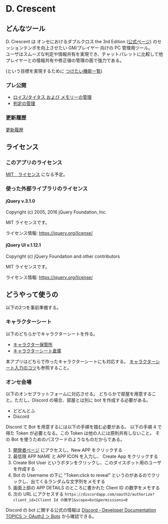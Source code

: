 # D. Crescent

## どんなツール

D. Crescent は オンセにおけるダブルクロス the 3rd Edition ([公式ページ](http://www.fear.co.jp/dbx3rd/)) のセッションテンポを向上させたい GM/プレイヤー 向けの PC 管理用ツール。   
ユーザはスムーズな判定や情報共有を実現でき、チャットパレットに比較して他プレイヤーとの情報共有や修正値の管理の面で強力である。

(という目標を実現するために [つけたい機能一覧](./docs/FunctionList.md))

### プレ公開

- [ロイス/タイタス および メモリーの管理](./units/lois.html)
- [判定の管理](./units/dice.html)

### 更新履歴

[更新履歴](./docs/version.md)

## ライセンス

### このアプリのライセンス

[MIT　ライセンス](./LICENSE) になる予定。

### 使った外部ライブラリのライセンス

#### jQuery v.3.1.0

Copyright (c) 2005, 2016 jQuery Foundation, Inc.

MIT ライセンスです。

ライセンス情報:  https://jquery.org/license/

#### jQuery UI v.1.12.1

Copyright (c) jQuery Foundation and other contributors

MIT ライセンスです。

ライセンス情報:  https://jquery.org/license/

## どうやって使うの

以下の2つを事前準備する。

### キャラクターシート

以下のどちらかでキャラクターシートを作る。

* [キャラクター保管所](https://charasheet.vampire-blood.net/dx3_pc_making.html)
* [キャラクターシート倉庫](https://character-sheets.appspot.com/dx3/)

本アプリはどちらで作ったキャラクターシートにも対応する。
[キャラクターシート入力のコツ](./docs/characterSheet.md)も参照すること。

### オンセ会場

以下のオンセプラットフォームに対応させる。
どちらかで部屋を用意すること。ただし、Discord の場合、部屋とは別に bot を作成する必要がある。

* どどんとふ
* Discord

Discord で Bot を用意するには以下の手順を踏む必要がある。
以下の手順 4 で得た Token が必要となる。この Token は他の人には原則共有しないこと。
その Bot を使うためのパスワードのようなものだからである。

1. [開発者ページ](https://discordapp.com/developers/applications/me) にアクセスし、New APP をクリックする
2. 最低限 APP NAME と APP ICON を入力し、 Create App をクリックする
3. Create Bot User というボタンをクリックし、このダイスボット用のユーザを作成する
4. Bot の Username の下に "Token:click to reveal" というのがあるのでクリックし、出てくるランダムな文字列をメモする
5. 画面上部の APP DETAILS のところに書かれた Client ID の数字をメモする
6. 次の URL にアクセスする `https://discordapp.com/oauth2/authorize?client_id=[Client Id の数字]&scope=bot&permissions=0`

Discord の bot に関する公式の情報は [Discord - Developer Documentation TOPICS ＞ OAuth2 ＞ Bots](https://discordapp.com/developers/docs/topics/oauth2#bots) から確認できる。
